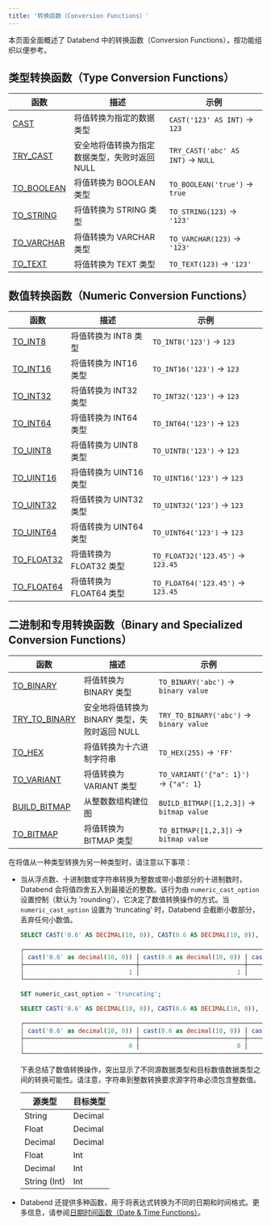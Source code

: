 ```yaml
---
title: '转换函数（Conversion Functions）'
---
```


本页面全面概述了 Databend 中的转换函数（Conversion Functions），按功能组织以便参考。

## 类型转换函数（Type Conversion Functions）

| 函数 | 描述 | 示例 |
|----------|-------------|---------|
| [CAST](cast.md) | 将值转换为指定的数据类型 | `CAST('123' AS INT)` → `123` |
| [TRY_CAST](try-cast.md) | 安全地将值转换为指定数据类型，失败时返回 NULL | `TRY_CAST('abc' AS INT)` → `NULL` |
| [TO_BOOLEAN](to-boolean.md) | 将值转换为 BOOLEAN 类型 | `TO_BOOLEAN('true')` → `true` |
| [TO_STRING](to-string.md) | 将值转换为 STRING 类型 | `TO_STRING(123)` → `'123'` |
| [TO_VARCHAR](to-varchar.md) | 将值转换为 VARCHAR 类型 | `TO_VARCHAR(123)` → `'123'` |
| [TO_TEXT](to-text.md) | 将值转换为 TEXT 类型 | `TO_TEXT(123)` → `'123'` |

## 数值转换函数（Numeric Conversion Functions）

| 函数 | 描述 | 示例 |
|----------|-------------|---------|
| [TO_INT8](to-int8.md) | 将值转换为 INT8 类型 | `TO_INT8('123')` → `123` |
| [TO_INT16](to-int16.md) | 将值转换为 INT16 类型 | `TO_INT16('123')` → `123` |
| [TO_INT32](to-int32.md) | 将值转换为 INT32 类型 | `TO_INT32('123')` → `123` |
| [TO_INT64](to-int64.md) | 将值转换为 INT64 类型 | `TO_INT64('123')` → `123` |
| [TO_UINT8](to-uint8.md) | 将值转换为 UINT8 类型 | `TO_UINT8('123')` → `123` |
| [TO_UINT16](to-uint16.md) | 将值转换为 UINT16 类型 | `TO_UINT16('123')` → `123` |
| [TO_UINT32](to-uint32.md) | 将值转换为 UINT32 类型 | `TO_UINT32('123')` → `123` |
| [TO_UINT64](to-uint64.md) | 将值转换为 UINT64 类型 | `TO_UINT64('123')` → `123` |
| [TO_FLOAT32](to-float32.md) | 将值转换为 FLOAT32 类型 | `TO_FLOAT32('123.45')` → `123.45` |
| [TO_FLOAT64](to-float64.md) | 将值转换为 FLOAT64 类型 | `TO_FLOAT64('123.45')` → `123.45` |

## 二进制和专用转换函数（Binary and Specialized Conversion Functions）

| 函数 | 描述 | 示例 |
|----------|-------------|---------|
| [TO_BINARY](to-binary.md) | 将值转换为 BINARY 类型 | `TO_BINARY('abc')` → `binary value` |
| [TRY_TO_BINARY](try-to-binary.md) | 安全地将值转换为 BINARY 类型，失败时返回 NULL | `TRY_TO_BINARY('abc')` → `binary value` |
| [TO_HEX](to-hex.md) | 将值转换为十六进制字符串 | `TO_HEX(255)` → `'FF'` |
| [TO_VARIANT](to-variant.md) | 将值转换为 VARIANT 类型 | `TO_VARIANT('{"a": 1}')` → `{"a": 1}` |
| [BUILD_BITMAP](build-bitmap.md) | 从整数数组构建位图 | `BUILD_BITMAP([1,2,3])` → `bitmap value` |
| [TO_BITMAP](to-bitmap.md) | 将值转换为 BITMAP 类型 | `TO_BITMAP([1,2,3])` → `bitmap value` |

在将值从一种类型转换为另一种类型时，请注意以下事项：

- 当从浮点数、十进制数或字符串转换为整数或带小数部分的十进制数时，Databend 会将值四舍五入到最接近的整数。该行为由 `numeric_cast_option` 设置控制（默认为 'rounding'），它决定了数值转换操作的方式。当 `numeric_cast_option` 设置为 'truncating' 时，Databend 会截断小数部分，丢弃任何小数值。

    ```sql title='示例：'
    SELECT CAST('0.6' AS DECIMAL(10, 0)), CAST(0.6 AS DECIMAL(10, 0)), CAST(1.5 AS INT);

    ┌──────────────────────────────────────────────────────────────────────────────────┐
    │ cast('0.6' as decimal(10, 0)) │ cast(0.6 as decimal(10, 0)) │ cast(1.5 as int32) │
    ├───────────────────────────────┼─────────────────────────────┼────────────────────┤
    │                             1 │                           1 │                  2 │
    └──────────────────────────────────────────────────────────────────────────────────┘

    SET numeric_cast_option = 'truncating';

    SELECT CAST('0.6' AS DECIMAL(10, 0)), CAST(0.6 AS DECIMAL(10, 0)), CAST(1.5 AS INT);

    ┌──────────────────────────────────────────────────────────────────────────────────┐
    │ cast('0.6' as decimal(10, 0)) │ cast(0.6 as decimal(10, 0)) │ cast(1.5 as int32) │
    ├───────────────────────────────┼─────────────────────────────┼────────────────────┤
    │                             0 │                           0 │                  1 │
    └──────────────────────────────────────────────────────────────────────────────────┘
    ```

    下表总结了数值转换操作，突出显示了不同源数据类型和目标数值数据类型之间的转换可能性。请注意，字符串到整数转换要求源字符串必须包含整数值。

    | 源类型        | 目标类型 |
    |----------------|-------------|
    | String         | Decimal     |
    | Float          | Decimal     |
    | Decimal        | Decimal     |
    | Float          | Int         |
    | Decimal        | Int         |
    | String (Int)   | Int         |


- Databend 还提供多种函数，用于将表达式转换为不同的日期和时间格式。更多信息，请参阅[日期时间函数（Date & Time Functions）](../05-datetime-functions/index.md)。